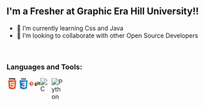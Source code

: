 ## I'm a Fresher at Graphic Era Hill University!!

- 🌱 I’m currently learning Css and Java 
- 👯 I’m looking to collaborate with other Open Source Developers

<br />

### Languages and Tools:

<img align="left" alt="HTML5" width="26px" src="https://raw.githubusercontent.com/github/explore/80688e429a7d4ef2fca1e82350fe8e3517d3494d/topics/html/html.png" />

<img align="left" alt="CSS3" width="26px" src="https://raw.githubusercontent.com/github/explore/80688e429a7d4ef2fca1e82350fe8e3517d3494d/topics/css/css.png" />

<img align="left" alt="Git" width="26px" src="https://raw.githubusercontent.com/github/explore/80688e429a7d4ef2fca1e82350fe8e3517d3494d/topics/git/git.png" />

<img align="left" alt="C" width="26px" src="https://img.icons8.com/color/50/000000/c-programming.png"/>

<img align="left" alt="Python" width="26px" src="https://img.icons8.com/color/48/000000/python--v1.png"/>
